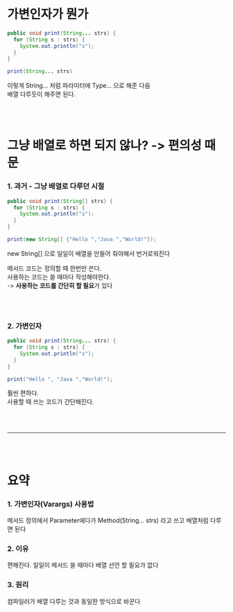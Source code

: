# 가변인자가 뭔가  

```java
public void print(String... strs) {
  for (String s : strs) {
    System.out.println("s");
  }
}
```

```java
print(String... strs)
```
이렇게 String... 처럼 파라미터에 Type... 으로 해준 다음  
배열 다루듯이 해주면 된다.  
  

<br><br>  
  
# 그냥 배열로 하면 되지 않나? -> 편의성 때문  
  
### 1. 과거 - 그냥 배열로 다루던 시절 
```java
public void print(String[] strs) {
  for (String s : strs) {
    System.out.println("s");
  }
}
```

```java
print(new String[] {"Hello ","Java ","World!"});
```
new String\[\] 으로 일일이 배열을 만들어 줘야해서 번거로워진다  
  
메서드 코드는 정의할 때 한번만 쓴다.  
사용하는 코드는 쓸 때마다 작성해야한다.  
-> **사용하는 코드를 간단히 할 필요**가 있다  

<br><br>  

### 2. 가변인자 
```java
public void print(String... strs) {
  for (String s : strs) {
    System.out.println("s");
  }
}
```

```java
print("Hello ", "Java ","World!");
```
훨씬 편하다.  
사용할 때 쓰는 코드가 간단해진다.    
  
<br><br>  
  
---  

<br><br>  
  
# 요약  
### 1. 가변인자(Varargs) 사용법   
메서드 정의에서 Parameter에다가 Method(String... strs) 라고 쓰고 배열처럼 다루면 된다    
### 2. 이유  
편해진다. 일일이 메서드 쓸 때마다 배열 선언 할 필요가 없다   
### 3. 원리  
컴파일러가 배열 다루는 것과 동일한 방식으로 바꾼다  
